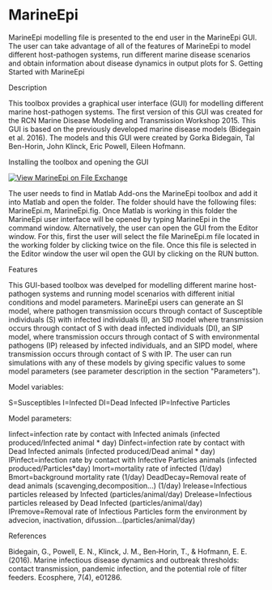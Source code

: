 # MarineEpi

MarineEpi modelling file is presented to the end user in the MarineEpi GUI.  The user can take advantage of all of the features of MarineEpi to model different host-pathogen systems, run different marine disease scenarios and obtain information about disease dynamics in output plots for S.
Getting Started with MarineEpi

Description

This toolbox provides a graphical user interface (GUI) for modelling different marine host-pathogen systems. The first version of this GUI was created for the RCN Marine Disease Modeling and Transmission Workshop 2015. This GUI is based on the previously developed marine disease models (Bidegain et al. 2016). The models and this GUI were created by Gorka Bidegain, Tal Ben-Horin, John Klinck, Eric Powell, Eileen Hofmann. 


Installing the toolbox and opening the GUI

[![View MarineEpi on File Exchange](https://www.mathworks.com/matlabcentral/images/matlab-file-exchange.svg)](https://es.mathworks.com/matlabcentral/fileexchange/87999-marineepi)


The user needs to find in Matlab Add-ons the MarineEpi toolbox and add it into Matlab and open the folder. The folder should have the following files: MarineEpi.m, MarineEpi.fig. Once Matlab is working in this folder the MarineEpi user interface will be opened by typing MarineEpi in the command window. Alternatively, the user can open the GUI from the Editor window. For this, first the user will select the file MarineEpi.m file located in the working folder by clicking twice on the file. Once this file is selected in the Editor window the user wil open the GUI by clicking on the RUN button.

Features

This GUI-based toolbox was develped for modelling different marine host-pathogen systems and running model scenarios with different initial conditions and model parameters. MarineEpi users can generate an SI model, where pathogen transmission occurs through contact of Susceptible individuals (S) with infected individuals (I), an SID model where transmission occurs through contact of S with dead infected individuals (DI), an SIP model, where transmission occurs through contact of S with environmental pathogens (IP) released by infected individuals, and an SIPD model, where transmission occurs through contact of S with IP. The user can run simulations with any of these models by giving specific values to some model parameters (see parameter description in the section "Parameters").


Model variables:

S=Susceptibles
I=Infected
DI=Dead Infected
IP=Infective Particles

Model parameters:

Iinfect=infection rate by contact with Infected animals (infected produced/Infected animal * day)
Dinfect=infection rate by contact with Dead Infected animals (infected produced/Dead animal * day)
IPinfect=infection rate by contact with Infective Particles animals (infected produced/Particles*day)
Imort=mortality rate of infected (1/day)
Bmort=background mortality rate (1/day)
DeadDecay=Removal reate of dead animals (scavenging,decomposition...) (1/day)
Irelease=Infectious particles released by Infected (particles/animal/day)
Drelease=Infectious particles released by Dead Infected (particles/animal/day)
IPremove=Removal rate of Infectious Particles form the environment by advecion, inactivation, difussion...(particles/animal/day)

References

Bidegain, G., Powell, E. N., Klinck, J. M., Ben‐Horin, T., & Hofmann, E. E. (2016). Marine infectious disease dynamics and outbreak thresholds: contact transmission, pandemic infection, and the potential role of filter feeders. Ecosphere, 7(4), e01286.
